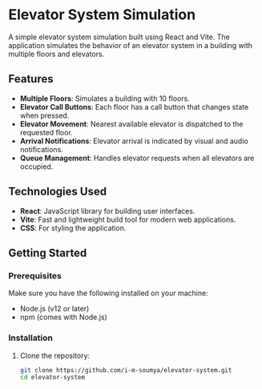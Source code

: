 # Elevator System Simulation

A simple elevator system simulation built using React and Vite. The application simulates the behavior of an elevator system in a building with multiple floors and elevators.

## Features

- **Multiple Floors**: Simulates a building with 10 floors.
- **Elevator Call Buttons**: Each floor has a call button that changes state when pressed.
- **Elevator Movement**: Nearest available elevator is dispatched to the requested floor.
- **Arrival Notifications**: Elevator arrival is indicated by visual and audio notifications.
- **Queue Management**: Handles elevator requests when all elevators are occupied.

## Technologies Used

- **React**: JavaScript library for building user interfaces.
- **Vite**: Fast and lightweight build tool for modern web applications.
- **CSS**: For styling the application.

## Getting Started

### Prerequisites

Make sure you have the following installed on your machine:

- Node.js (v12 or later)
- npm (comes with Node.js)

### Installation

1. Clone the repository:

   ```bash
   git clone https://github.com/i-m-soumya/elevator-system.git
   cd elevator-system
